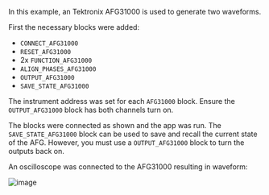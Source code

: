 In this example, an Tektronix AFG31000 is used to generate two waveforms.

First the necessary blocks were added:

- `CONNECT_AFG31000`
- `RESET_AFG31000`
- 2x `FUNCTION_AFG31000`
- `ALIGN_PHASES_AFG31000`
- `OUTPUT_AFG31000`
- `SAVE_STATE_AFG31000`

The instrument address was set for each `AFG31000` block. Ensure the `OUTPUT_AFG31000` block has both channels turn on.

The blocks were connected as shown and the app was run. The `SAVE_STATE_AFG31000` block can be used to save and recall the current state of the AFG. However, you must use a `OUTPUT_AFG31000` block to turn the outputs back on.

An oscilloscope was connected to the AFG31000 resulting in waveform:

![image](https://res.cloudinary.com/dhopxs1y3/image/upload/v1701277906/flojoy-docs/afg31000/afg31000_basic.png)
